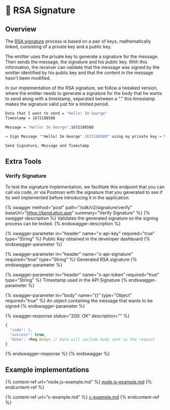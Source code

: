 # 🔐 RSA Signature

## Overview

The [RSA signature](https://app.gitbook.com/s/XQoAdG0jQCAL0PFMB1Yu/game/skins) process is based on a pair of keys, mathematically linked, consisting of a private key and a public key.

The emitter uses the private key to generate a signature for the message. Then sends the message, the signature and his public key. With this information, the receiver can validate that the message was signed by the emitter identified by his public key and that the content in the message hasn't been modified.

In our implementation of the RSA signature, we follow a tweaked version, where the emitter needs to generate a signature for the body that he wants to send along with a timestamp, separated between a "." this timestamp makes the signature valid just for a limited period.

```bash
Data that I want to send = "Hello! Im George" 
Timestamp = 1672188588

Message = "Hello! Im George".1672188588

→ Sign Message ""Hello! Im George".1672188588" using my private key → Signature 

Send Signature, Message and Timestamp
```

## Extra Tools

### Verify Signature

To test the signature implementation, we facilitate this endpoint that you can call via code, or via Postman with the signature that you generated to see if its well implemented before introducing it in the application.

{% swagger method="post" path="/sdk/v2/signature/verify" baseUrl="https://kend.elixir.app" summary="Verify Signature" %}
{% swagger-description %}
Validates the generated signature so the signing process can be tested.
{% endswagger-description %}

{% swagger-parameter in="header" name="x-api-key" required="true" type="String" %}
Public Key obtained in the developer dashboard
{% endswagger-parameter %}

{% swagger-parameter in="header" name="x-api-signature" required="true" type="String" %}
Generated RSA signature
{% endswagger-parameter %}

{% swagger-parameter in="header" name="x-api-token" required="true" type="String" %}
Timestamp used in the API Signature
{% endswagger-parameter %}

{% swagger-parameter in="body" name="{}" type="Object" required="true" %}
An object containing the message that wants to be signed
{% endswagger-parameter %}

{% swagger-response status="200: OK" description="" %}
```javascript
{
  "code": 1, 
  "success": true, 
  "data": <Req.Body> // Data will include body sent in the request
}
```
{% endswagger-response %}
{% endswagger %}

## Example implementations

{% content-ref url="node.js-example.md" %}
[node.js-example.md](node.js-example.md)
{% endcontent-ref %}

{% content-ref url="c-example.md" %}
[c-example.md](c-example.md)
{% endcontent-ref %}

